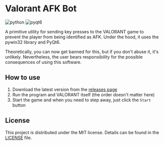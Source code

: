 # Valorant AFK Bot

![python](https://img.shields.io/badge/python-3.10%2B-blue)
![pyqt6](https://img.shields.io/badge/dependencies-pyqt6-green)

A primitive utility for sending key presses to the VALORANT game to prevent the player from being identified as AFK. Under the hood, it uses the pywin32 library and PyQt6.

Theoretically, you can now get banned for this, but if you don't abuse it, it's unlikely. Nevertheless, the user bears responsibility for the possible consequences of using this software.

## How to use

1. Download the latest version from the [releases page](https://github.com/fresh-milkshake/valorant-afk-bot/releases)
2. Run the program and VALORANT itself (the order doesn't matter here)
3. Start the game and when you need to step away, just click the `Start` button


## License

This project is distributed under the MIT license. Details can be found in the [LICENSE](LICENSE) file.